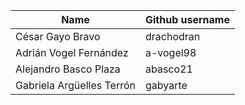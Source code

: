 |Name|Github username|
|---|---|
| César Gayo Bravo | drachodran |
| Adrián Vogel Fernández | a-vogel98 |
| Alejandro Basco Plaza | abasco21 |
| Gabriela Argüelles Terrón | gabyarte |